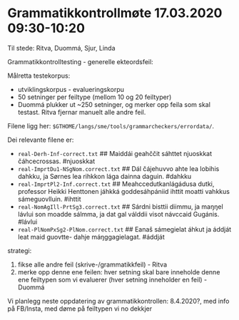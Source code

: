 # Grammatikkontrollmøte 17.03.2020 09:30-10:20

Til stede: Ritva, Duommá, Sjur, Linda

Grammatikkontrolltesting - generelle ekteordsfeil:

Målretta testekorpus:
* utviklingskorpus - evalueringskorpu
* 50 setninger per feiltype (mellom 10 og 20 feiltyper)
* Duommá plukker ut ~250 setninger, og merker opp feila som skal testast. Ritva fjernar manuelt alle andre feil.

Filene ligg her:
`$GTHOME/langs/sme/tools/grammarcheckers/errordata/`.

Dei relevante filene er:

* `real-Derh-Inf-correct.txt`         ## Maiddái geahččit sáhttet njuoskkat čáhcecrossas. #njuoskkat
* `real-ImprtDu1-NSgNom.correct.txt`  ## Dál čájehuvvo ahte lea lobihis dahkku, ja Sørnes lea rihkkon lága dainna daguin. #dahkku
* `real-ImprtPl2-Inf.correct.txt`     ## Meahccedutkanlágádusa dutki, professor Heikki Henttonen jáhkká goddesáhpániid ihttit moatti vahkkus sámeguovlluin. #ihttit
* `real-NomAgIll-PrtSg3.correct.txt`  ## Sárdni bisttii diimmu, ja maŋŋel lávlui son moadde sálmma, ja dat gal válddii visot návccaid Gugánis.  #lávlui
* `real-PlNomPxSg2-PlNom.correct.txt` ## Eanaš sámegielat áhkut ja áddját leat maid guovtte- dahje máŋggagielagat. #áddját

strategi:
1. fikse alle andre feil (skrive-/grammatikkfeil) - Ritva
1. merke opp denne ene feilen: hver setning skal bare inneholde denne ene feiltypen som vi evaluerer (hver setning inneholder en feil) - Duommá

Vi planlegg neste oppdatering av grammatikkontrollen: 8.4.2020?, med info på FB/Insta, med døme på feiltypen vi no dekkjer
